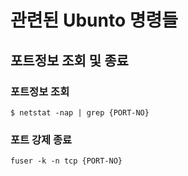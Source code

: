 
# 관련된 Ubunto 명령들

## 포트정보 조회 및 종료
### 포트정보 조회
```text
$ netstat -nap | grep {PORT-NO}
```
### 포트 강제 종료
```text
fuser -k -n tcp {PORT-NO}
```